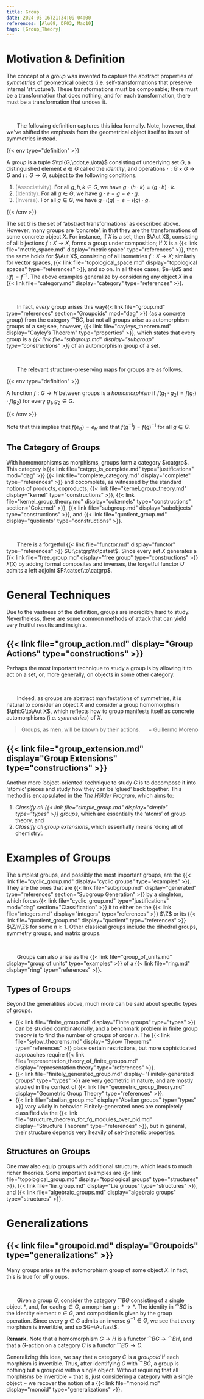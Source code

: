 ```yaml
---
title: Group
date: 2024-05-16T21:34:09-04:00
references: [Alu09, DF03, Mac10]
tags: [Group_Theory]
---
```


# Motivation & Definition

The concept of a *group* was invented to capture the abstract properties of *symmetries* of geometrical objects (i.e. self-transformations that preserve internal ‘structure’). These transformations must be composable; there must be a transformation that does nothing; and for each transformation, there must be a transformation that undoes it.

<br>

&emsp;&emsp;The following definition captures this idea formally. Note, however, that we've shifted the emphasis from the geometrical object itself to its set of symmetries instead.

{{< env type="definition" >}}

A *group* is a tuple $\tpl{G,\cdot,e,\iota}$ consisting of underlying set $G$, a distinguished element $e\in G$ called the *identity*, and operations $\cdot:G\times G\to G$ and $\iota:G\to G$, subject to the following conditions.
1. <span style="color:gray">(Associativity).</span> For all $g,h,k\in G$, we have $g\cdot(h\cdot k)=(g\cdot h)\cdot k$.
2. <span style="color:gray">(Identity).</span> For all $g\in G$, we have $g\cdot e=g=e\cdot g$.
3. <span style="color:gray">(Inverse).</span> For all $g\in G$, we have $g\cdot\iota(g)=e=\iota(g)\cdot g$.

{{< /env >}}

The set $G$ is the set of ‘abstract transformations’ as described above. However, many groups are ‘concrete’, in that they are the transformations of some concrete object $X$. For instance, if $X$ is a set, then $\Aut X$, consisting of all bijections $f:X\to X$, forms a group under composition; If $X$ is a {{< link file="metric_space.md" display="metric space" type="references" >}}, then the same holds for $\Aut X$, consisting of all isometries $f:X\to X$; similarly for vector spaces, {{< link file="topological_space.md" display="topological spaces" type="references" >}}, and so on. In all these cases, $e=\id$ and $\iota(f)=f^{-1}$. The above examples generalize by considering any object $X$ in a {{< link file="category.md" display="category" type="references" >}}.

<br>

&emsp;&emsp;In fact, *every* group arises this way{{< link file="group.md" type="references" section="Groupoids" mod="dag" >}} (as a concrete group) from the category $\cat{B}G$, but not all groups arise as automorphism groups of a set; see, however, {{< link file="cayleys_theorem.md" display="Cayley’s Theorem" type="properties" >}}, which states that every group is a *{{< link file="subgroup.md" display="subgroup" type="constructions" >}}* of an automorphism group of a set.

<br>

&emsp;&emsp;The relevant structure-preserving maps for groups are as follows.

{{< env type="definition" >}}

A function $f:G\to H$ between groups is a *homomorphism* if $f(g_1\cdot g_2)=f(g_1)\cdot f(g_2)$ for every $g_1,g_2\in G$.

{{< /env >}}

Note that this implies that $f(e_G)=e_H$ and that $f(g^{-1})=f(g)^{-1}$ for all $g\in G$.

<div class="space"></div>

## The Category of Groups

With homomorphisms as morphisms, groups form a category $\catgrp$. This category is{{< link file="catgrp_is_complete.md" type="justifications" mod="dag" >}} {{< link file="complete_category.md" display="complete" type="references" >}} and cocomplete, as witnessed by the standard notions of products, coproducts, {{< link file="kernel_group_theory.md" display="kernel" type="constructions" >}}, {{< link file="kernel_group_theory.md" display="cokernels" type="constructions" section="Cokernel" >}}, {{< link file="subgroup.md" display="subobjects" type="constructions" >}}, and {{< link file="quotient_group.md" display="quotients" type="constructions" >}}.

<br>

&emsp;&emsp;There is a forgetful {{< link file="functor.md" display="functor" type="references" >}} $U:\catgrp\to\catset$. Since every set $X$ generates a {{< link file="free_group.md" display="free group" type="constructions" >}} $F(X)$ by adding formal composites and inverses, the forgetful functor $U$ admits a left adjoint $F:\catset\to\catgrp$.

# General Techniques

Due to the vastness of the definition, groups are incredibly hard to study. Nevertheless, there are some common methods of attack that can yield very fruitful results and insights.

<div class="space"></div>

## {{< link file="group_action.md" display="Group Actions" type="constructions" >}}

Perhaps the most important technique to study a group is by allowing it to act on a set, or, more generally, on objects in some other category.

<br>

&emsp;&emsp;Indeed, as groups are abstract manifestations of symmetries, it is natural to consider an object $X$ and consider a group homomorphism $\phi:G\to\Aut X$, which reflects how to group manifests itself as concrete automorphisms (i.e. *symmetries*) of $X$.

> Groups, as men, will be known by their actions. <span style="float:right;">$-$ Guillermo Moreno</span>

<div class="space"></div>

## {{< link file="group_extension.md" display="Group Extensions" type="constructions" >}}

Another more ‘object-oriented’ technique to study $G$ is to decompose it into ‘atomic’ pieces and study how they can be ‘glued’ back together. This method is encapsulated in the *The Hölder Program*, which aims to:
1. *Classify all {{< link file="simple_group.md" display="simple" type="types" >}} groups*, which are essentially the ‘atoms’ of group theory, and
2. *Classify all group extensions*, which essentially means ‘doing all of chemistry’.

# Examples of Groups

The simplest groups, and possibly the most important groups, are the {{< link file="cyclic_group.md" display="cyclic groups" type="examples" >}}. They are the ones that are {{< link file="subgroup.md" display="generated" type="references" section="Subgroup Generation" >}} by a singleton, which forces{{< link file="cyclic_group.md" type="justifications" mod="dag" section="Classification" >}} it to either be the {{< link file="integers.md" display="integers" type="references" >}} $\Z$ or its {{< link file="quotient_group.md" display="quotient" type="references" >}} $\Z/n\Z$ for some $n\geq1$. Other classical groups include the dihedral groups, symmetry groups, and matrix groups.

<br>

&emsp;&emsp;Groups can also arise as the {{< link file="group_of_units.md" display="group of units" type="examples" >}} of a {{< link file="ring.md" display="ring" type="references" >}}.

<div class="space"></div>

## Types of Groups

Beyond the generalities above, much more can be said about specific types of groups.
* {{< link file="finite_group.md" display="Finite groups" type="types" >}} can be studied combinatorially, and a benchmark problem in finite group theory is to find the number of groups of order $n$. The {{< link file="sylow_theorems.md" display="Sylow Theorems" type="references" >}} place certain restrictions, but more sophisticated approaches require {{< link file="representation_theory_of_finite_groups.md" display="representation theory" type="references" >}}.
* {{< link file="finitely_generated_group.md" display="Finitely-generated groups" type="types" >}} are very geometric in nature, and are mostly studied in the context of {{< link file="geometric_group_theory.md" display="Geometric Group Theory" type="references" >}}.
* {{< link file="abelian_group.md" display="Abelian groups" type="types" >}} vary wildly in behavior. Finitely-generated ones are completely classified via the {{< link file="structure_theorem_for_fg_modules_over_pid.md" display="Structure Theorem" type="references" >}}, but in general, their structure depends very heavily of set-theoretic properties.

## Structures on Groups

One may also equip groups with additional structure, which leads to much richer theories. Some important examples are {{< link file="topological_group.md" display="topological groups" type="structures" >}}, {{< link file="lie_group.md" display="Lie groups" type="structures" >}}, and {{< link file="algebraic_groups.md" display="algebraic groups" type="structures" >}}.

# Generalizations

## {{< link file="groupoid.md" display="Groupoids" type="generalizations" >}}

Many groups arise as the automorphism group of some object $X$. In fact, this is true for *all* groups.

<br>

&emsp;&emsp;Given a group $G$, consider the category $\cat{B}G$ consisting of a single object $\ast$, and, for each $g\in G$, a morphism $g:\ast\to\ast$. The identity in $\cat{B}G$ is the identity element $e\in G$, and composition is given by the group operation. Since every $g\in G$ admits an inverse $g^{-1}\in G$, we see that every morphism is invertible, and so $G=\Aut\ast$.

<div class="space"></div>

**Remark.** Note that a homomorphism $G\to H$ is a functor $\cat{B}G\to\cat{B}H$, and that a $G$-action on a category $C$ is a functor $\cat{B}G\to C$.

<div class="space"></div>

Generalizing this idea, we say that a category $C$ is a *groupoid* if each morphism is invertible. Thus, after identifying $G$ with $\cat{B}G$, a group is nothing but a groupoid with a single object. Without requiring that all morphisms be invertible $-$ that is, just considering a category with a single object $-$ we recover the notion of a {{< link file="monoid.md" display="monoid" type="generalizations" >}}.
